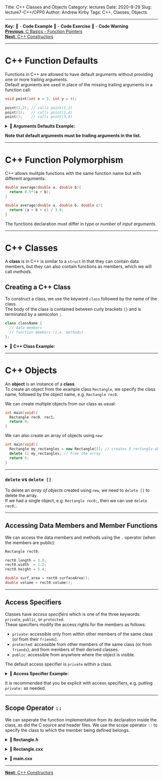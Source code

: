 Title: C++ Classes and Objects 
Category: lectures
Date: 2020-9-29
Slug: lecture7-C++/CPP0
Author: Andrew Kirby
Tags: C++, Classes, Objects

---
**Key:** 
:large_orange_diamond: - **Code Example** 
:large_blue_diamond: - **Code Exercise** 
:red_circle: - **Code Warning**  
[**Previous**: C Basics - Function Pointers]({filename}../../lecture6/C++/C-6-FunctionPointers.md)  
[**Next**: C++ Constructors]({filename}CPP-1-Constructors.md)

---
# C++ Function Defaults
Functions in C++ are allowed to have default arguments without providing one or more trailing arguments.  
Default arguments are used in place of the missing trailing arguments in a function call:  
```C++
void point(int x = 3, int y = 4);
 
point(1,2); // calls point(1,2)
point(1);   // calls point(1,4)
point();    // calls point(3,4)
```

**<details><summary>:large_orange_diamond: Arguments Defaults Example:</summary>**
<p>
  
```C++
double distance(double x, double y = 0.0){
  return sqrt((x-y)*(x-y));
}

int main(void){
  double x = 3.2;
  double y = 1.2;
  
  double d0 = distance(x);   // distance to origin
  double d1 = distance(x,y); // distance between x and y
  
  return 0;
}
```
</p>
</details>

**Note that default arguments must be trailing arguments in the list.**

---
# C++ Function Polymorphism
C++ allows mulitple functions with the same function name but with different arguments:
```C++
double average(double a, double b){
  return 0.5*(a + b);
}

double average(double a, double b, double c){
  return (a + b + c) / 3.0;
}
```
The functions declaration must differ in type or number of *input arguments*.

---
# C++ Classes
A **class** is in C++ is similar to a `struct` in that they can contain data members, but they can also contain functions as members, which we will call *methods*.

## Creating a C++ Class
To construct a class, we use the keyword `class` followed by the name of the class.  
The body of the class is contained between curly brackets `{}` and is terminated by a semicolon `;`.
```C++
class className {
  // data members
  // function members (i.e. methods)
};
```

**<details><summary>:large_orange_diamond: C++ Class Example:</summary>**
<p>

```C++
class Rectangle{
  public: 
    double length;
    double width;
    double height;
    
    double surfaceArea(){
      return 2.0*length*width + 2.0*length*height + 2.0*width*height;
    }
    
    double volume(){
      return length*width*height;
    }
};
```
Here, the **data members** are `length`, `width`, and `height`, and the **methods** are `surfaceArea` and `volume`.  
To use the data members and methods defined in the calss, we need to create objects.  
</p>
</details>

---
# C++ Objects 
An **object** is an instance of a **class**.  
To create an object from the example class `Rectangle`, we specify the class name, followed by the object name, e.g. `Rectangle rec0`.  

We can create multiple objects from our class as usual:  
```C++
int main(void){
  Rectangle rec0, rec1;
  return 0;
}
```

We can also create an array of objects using `new`:
```C++
int main(void){
  Rectangle my_rectangles = new Rectangle[5]; // creates 5 rectangle objects
  delete [] my_rectangles; // free the array
  return 0;
}
```

---
### `delete` vs `delete []`
To delete an *array of objects* created using `new`, we need to `delete []` to delete the array.  
If we had a single object, e.g. `Rectangle rec0;`, then we can use `delete rec0;`.  

---
## Accessing Data Members and Member Functions
We can access the data members and methods using the `.` operator (when the members are public):
```C++
Rectangle rect0;

rect0.length = 3.0;
rect0.width  = 1.2;
rect0.height = 5.4;

double surf_area = rect0.surfaceArea();
double volume = rect0.volume();
```

---
## Access Specifiers
Classes have *access specifiers* which is one of the three keywords: `private`, `public`, or `protected`.  
These specifiers modify the access rights for the members as follows:  

 - `private`: accessible only from within other members of the same class (or from their `friends`).
 - `protected`: accessible from other members of the same class (or from `friends`), and from members of their derived classes.
 - `public`: accessible from anywhere where the object is visible.

The default access specifier is `private` within a class. 

**<details><summary>:large_orange_diamond: Access Specifier Example:</summary>**
<p>

```C++
class Rectangle2D {
    int width, height; // private data members
  public:
    void setValues(int w,int h);
    int area(void);
};
```
</p>
</details>

It is recommended that you be explicit with access specifiers, e.g. putting `private:` as needed.

---
## Scope Operator `::`
We can seperate the function implementation from its declaration inside the class, as did the C source and header files.
We use the scope operator `::` to specify the class to which the member being defined belongs.


**<details><summary>:large_orange_diamond: Rectangle.h</summary>**
<p>

```C++
class Rectangle2D {
    double width, height; // private data members
  public:
    void setValues(double w, double h);
    double area(void);
};
```
</p>
</details>

**<details><summary>:large_orange_diamond: Rectangle.cxx</summary>**
<p>

```C
/* header files */
#include "Rectangle.h"

void Rectangle2D::setValues(double w, double h){
  width = w;
  height = h;
}

double Rectangle2D::area(){
  return width*height;
}
```
</p>
</details>

**<details><summary>:large_orange_diamond: main.cxx</summary>**
<p>

```C++
#include <iostream>
#include "Rectangle.h"

int main(){
  Rectangle2D rec1;
  rec1.setValues(3.3, 7.1);
  std::cout << "rec1 area: " << rec1.area() << std::endl;
  return 0;
}
```
</p>
</details>

---
[**Next**: C++ Constructors]({filename}CPP-1-Constructors.md)  
